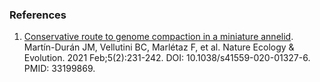 ### References
1. [Conservative route to genome compaction in a miniature annelid](https://europepmc.org/article/MED/33199869).
Martín-Durán JM, Vellutini BC, Marlétaz F, et al. Nature Ecology & Evolution. 2021 Feb;5(2):231-242. DOI: 10.1038/s41559-020-01327-6. PMID: 33199869.
